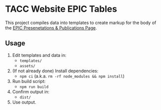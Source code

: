 # TACC Website EPIC Tables

This project compiles data into templates to create markup for the body of the [EPIC Presenetations & Publications Page][epic-prespub].

[epic-prespub]: https://www.tacc.utexas.edu/epic/research/presentations-and-publications "TACC: EPIC: Research: Presenetations & Publications Page"

## Usage

1. Edit templates and data in:
    - `templates/`
    - `assets/`
2. (If not already done) Install dependencies:
    - `npm ci` (a.k.a. `rm -rf node_modules && npm install`)
3. Run build script:
    - `npm run build`
4. Confirm output in:
    - `dist/`
5. Use output.
